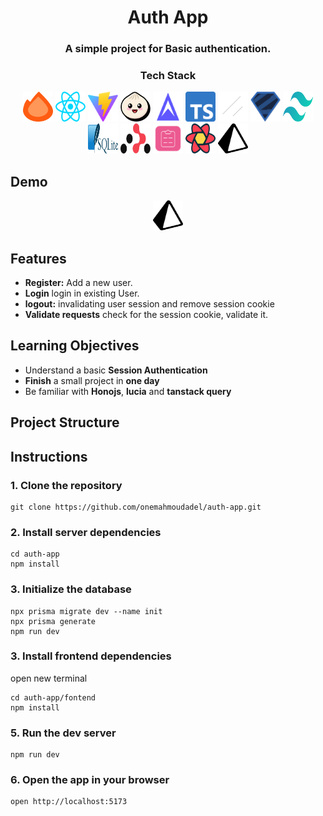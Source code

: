 <div >
  <h1 align="center">Auth App</h1>
  <h3 align="center">A simple project for Basic authentication.</h3>
</div>

<div align="center" >
  <h3>Tech Stack</h3>
  <a href=''><img src='frontend/src/assets/hono.svg' alt="Hono Js : Express Js alternative" width="48" height="48" /></a>
  <a href=''><img src='frontend/src/assets/react.svg' alt="react" width="48" height="48" /></a>
  <a href=''><img src='frontend/src/assets/vite.svg' alt="vite" width="48" height="48" /></a>
  <a href=''><img src='frontend/src/assets/bun.svg' alt="bunjs" width="48" height="48" /></a>
  <a href=''><img src='frontend/src/assets/lucia.svg' alt="lucia auth" width="48" height="48" /></a>
  <a href=''><img src='frontend/src/assets/typescript.svg' alt="typescript" width="48" height="48" /></a>
  <a href=''><img src='frontend/src/assets/shadcnui.svg' alt="shadcnui" width="48" height="48" /></a>
  <a href=''><img src='frontend/src/assets/zod.svg' alt="zod" width="48" height="48" /></a>
  <a href=''><img src='frontend/src/assets/tailwindcss.svg' alt="tailwindcss" width="48" height="48" /></a>
  <a href=''><img src='frontend/src/assets/sqlite.svg' alt="sqlite" width="48" height="48" /></a>
  <a href=''><img src='frontend/src/assets/reactrouter.svg' alt="reactrouter" width="48" height="48" /></a>
  <a href=''><img src='frontend/src/assets/reacthookform.svg' alt="reacthookform" width="48" height="48" /></a>
  <a href=''><img src='frontend/src/assets/reactquery.svg' alt="reactquery" width="48" height="48" /></a>
  <a href=''><img src='frontend/src/assets/prisma.svg' alt="prisma" width="48" height="48" /></a>
</div>

## Demo
<div align="center" >
  <img src='frontend/src/assets/prisma.svg' alt="prisma" width="48" height="48" />
</div>

## Features
- **Register:** Add a new user.
- **Login** login in existing User.
- **logout:** invalidating user session and remove session cookie 
- **Validate requests** check for the session cookie, validate it.

## Learning Objectives
- Understand a basic **Session Authentication**
- **Finish** a small project in **one day**
- Be familiar with **Honojs**, **lucia** and **tanstack query**

## Project Structure


## Instructions

### 1. Clone the repository
```shell
git clone https://github.com/onemahmoudadel/auth-app.git
```
### 2. Install server dependencies
```shell
cd auth-app
npm install
```
### 3. Initialize the database
```shell
npx prisma migrate dev --name init
npx prisma generate
npm run dev
```
### 3. Install frontend dependencies
open new terminal 
```shell
cd auth-app/fontend
npm install
```
### 5. Run the dev server
```shell
npm run dev
```
### 6. Open the app in your browser
```
open http://localhost:5173
```

